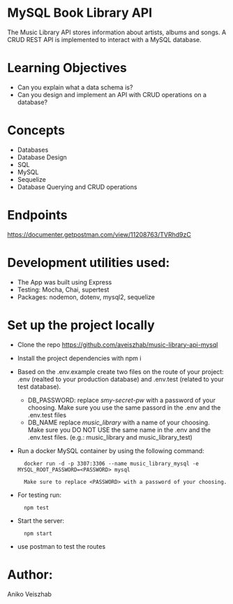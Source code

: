 # MySQL Book Library API

The Music Library API stores information about artists, albums and songs. A CRUD REST API is implemented to interact with a MySQL database.

# Learning Objectives

  * Can you explain what a data schema is?
  * Can you design and implement an API with CRUD operations on a database?

# Concepts

  * Databases
  * Database Design
  * SQL
  * MySQL
  * Sequelize
  * Database Querying and CRUD operations


# Endpoints

https://documenter.getpostman.com/view/11208763/TVRhd9zC

# Development utilities used:

- The App was built using Express
- Testing: Mocha, Chai, supertest
- Packages: nodemon, dotenv, mysql2, sequelize

# Set up the project locally
 * Clone the repo
 https://github.com/aveiszhab/music-library-api-mysql
 * Install the project dependencies with npm i
 * Based on the .env.example create two files on the route of your project: .env (realted to your production database) and .env.test (related to your test database).
    * DB_PASSWORD: replace *smy-secret-pw* with a password of your choosing. Make sure you use the same passord in the .env and the .env.test files
    *   DB_NAME replace *music_library* with a name of your choosing. Make sure you DO NOT USE the same name in the .env and the .env.test files. (e.g.: music_library and music_library_test)
* Run a docker MySQL container by using the following command:

        docker run -d -p 3307:3306 --name music_library_mysql -e MYSQL_ROOT_PASSWORD=<PASSWORD> mysql

        Make sure to replace <PASSWORD> with a password of your choosing.
* For testing run:

        npm test

* Start the server:

        npm start 

* use postman to test the routes

# Author:
Aniko Veiszhab
